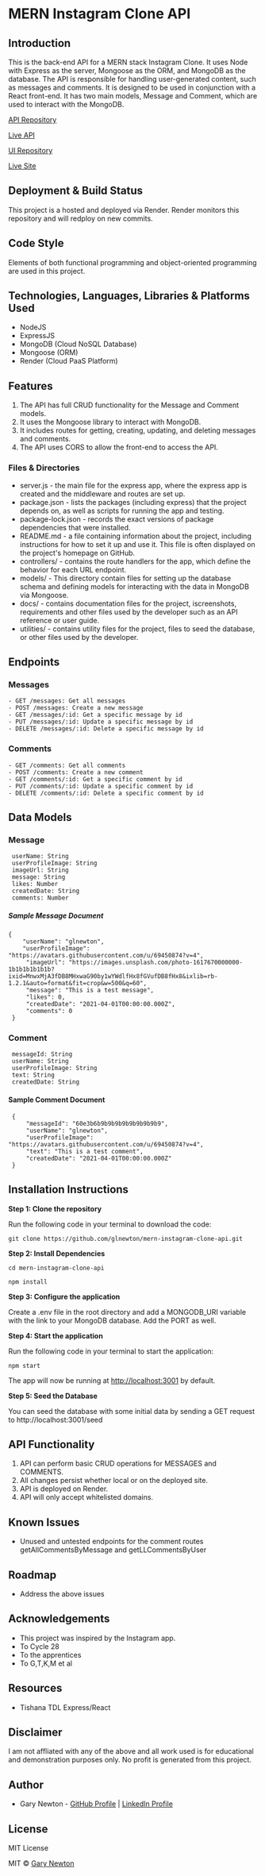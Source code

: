 # MERN Instagram Clone API

## Introduction

This is the back-end API for a MERN stack Instagram Clone. It uses Node with Express as the server, Mongoose as the ORM, and MongoDB as the database. The API is responsible for handling user-generated content, such as messages and comments. It is designed to be used in conjunction with a React front-end. It has two main models, Message and Comment, which are used to interact with the MongoDB.

[API Repository](https://github.com/glnewton/mern-instagram-clone-api)

[Live API](https://mern-instagram-clone-api.onrender.com)

[UI Repository](https://github.com/glnewton/mern-instagram-clone-ui)

[Live Site](https://mern-instagram-clone-ui.onrender.com)

## Deployment & Build Status

This project is a hosted and deployed via Render. Render monitors this repository and will redploy on new commits.

## Code Style

Elements of both functional programming and object-oriented programming are used in this project.

## Technologies, Languages, Libraries & Platforms Used

- NodeJS
- ExpressJS
- MongoDB (Cloud NoSQL Database)
- Mongoose (ORM)
- Render (Cloud PaaS Platform)

## Features

1. The API has full CRUD functionality for the Message and Comment models.
2. It uses the Mongoose library to interact with MongoDB.
3. It includes routes for getting, creating, updating, and deleting messages and comments.
4. The API uses CORS to allow the front-end to access the API.


### Files & Directories 

- server.js - the main file for the express app, where the express app is created and the middleware and routes are set up.  
- package.json - lists the packages (including express) that the project depends on, as well as scripts for running the app and testing.  
- package-lock.json - records the exact versions of package dependencies that were installed.  
- README.md - a file containing information about the project, including instructions for how to set it up and use it. This file is often displayed on the project's homepage on GitHub.  
- controllers/ - contains the route handlers for the app, which define the behavior for each URL endpoint.  
- models/ - This directory contain files for setting up the database schema and defining models for interacting with the data in MongoDB via Mongoose.  
- docs/ - contains documentation files for the project, iscreenshots, requirements and other files used by the developer such as an API reference or user guide.  
- utilities/ - contains utility files for the project, files to seed the database, or other files used by the developer.  

## Endpoints 

### Messages  
    - GET /messages: Get all messages  
    - POST /messages: Create a new message  
    - GET /messages/:id: Get a specific message by id  
    - PUT /messages/:id: Update a specific message by id  
    - DELETE /messages/:id: Delete a specific message by id  

### Comments  
    - GET /comments: Get all comments  
    - POST /comments: Create a new comment  
    - GET /comments/:id: Get a specific comment by id  
    - PUT /comments/:id: Update a specific comment by id  
    - DELETE /comments/:id: Delete a specific comment by id  

## Data Models

### Message  
     userName: String  
     userProfileImage: String  
     imageUrl: String  
     message: String  
     likes: Number  
     createdDate: String  
     comments: Number  

##### Sample Message Document

```
{
    "userName": "glnewton",
    "userProfileImage": "https://avatars.githubusercontent.com/u/69450874?v=4",
     "imageUrl": "https://images.unsplash.com/photo-1617670000000-1b1b1b1b1b1b?ixid=MnwxMjA3fDB8MHxwaG90by1wYWdlfHx8fGVufDB8fHx8&ixlib=rb-1.2.1&auto=format&fit=crop&w=500&q=60",
     "message": "This is a test message",
     "likes": 0,
     "createdDate": "2021-04-01T00:00:00.000Z",
     "comments": 0
 }
```

### Comment  
     messageId: String  
     userName: String  
     userProfileImage: String  
     text: String  
     createdDate: String  

#### Sample Comment Document  

```
 {
     "messageId": "60e3b6b9b9b9b9b9b9b9b9b9",
     "userName": "glnewton",
     "userProfileImage": "https://avatars.githubusercontent.com/u/69450874?v=4",
     "text": "This is a test comment",
     "createdDate": "2021-04-01T00:00:00.000Z"
 }
```

## Installation Instructions

**Step 1: Clone the repository**  

Run the following code in your terminal to download the code:  

`git clone https://github.com/glnewton/mern-instagram-clone-api.git`

**Step 2: Install Dependencies**

`cd mern-instagram-clone-api`

`npm install`

**Step 3: Configure the application**

Create a .env file in the root directory and add a MONGODB_URI variable with the link to your MongoDB database. Add the PORT as well.


**Step 4: Start the application**

Run the following code in your terminal to start the application:

`npm start`

The app will now be running at <http://localhost:3001> by default.

**Step 5: Seed the Database**

You can seed the database with some initial data by sending a GET request to http://localhost:3001/seed

## API Functionality

1. API can perform basic CRUD operations for MESSAGES and COMMENTS.
2. All changes persist whether local or on the deployed site.
3. API is deployed on Render.
4. API will only accept whitelisted domains.

## Known Issues

- Unused and untested endpoints for the comment routes getAllCommentsByMessage and getLLCommentsByUser

## Roadmap

- Address the above issues

## Acknowledgements  

- This project was inspired by the Instagram app.
- To Cycle 28
- To the apprentices
- To G,T,K,M et al

## Resources

- Tishana TDL Express/React

## Disclaimer

I am not affliated with any of the above and all work used is for educational and demonstration purposes only. No profit is generated from this project.

## Author

- Gary Newton - [GitHub Profile](https://github.com/glnewton)  |  [LinkedIn Profile](https://www.linkedin.com/in/gary-newton-developer/)

## License

MIT License

MIT © [Gary Newton]()
